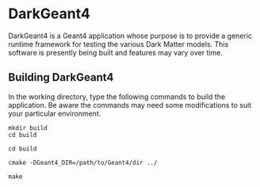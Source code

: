 # DarkGeant4

DarkGeant4 is a Geant4 application whose purpose is to provide a generic runtime framework for testing the various Dark Matter models. This software is presently being built and features may vary over time.

## Building DarkGeant4

In the working directory, type the following commands to build the application. Be aware the commands may need some modifications to suit your particular environment.

```
mkdir build
cd build
```

```
cd build
```

```
cmake -DGeant4_DIR=/path/to/Geant4/dir ../
```

```
make
```
